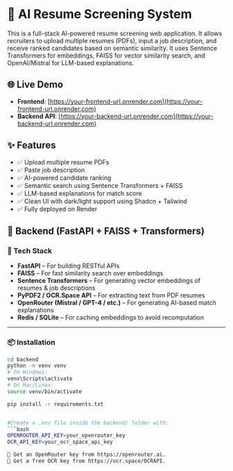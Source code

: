 # 🧠 AI Resume Screening System

This is a full-stack AI-powered resume screening web application. It allows recruiters to upload multiple resumes (PDFs), input a job description, and receive ranked candidates based on semantic similarity. It uses Sentence Transformers for embeddings, FAISS for vector similarity search, and OpenAI/Mistral for LLM-based explanations.

## 🌐 Live Demo

- **Frontend**: [https://your-frontend-url.onrender.com](https://your-frontend-url.onrender.com)
- **Backend API**: [https://your-backend-url.onrender.com](https://your-backend-url.onrender.com)

## ✨ Features

- ✅ Upload multiple resume PDFs
- ✅ Paste job description
- ✅ AI-powered candidate ranking
- ✅ Semantic search using Sentence Transformers + FAISS
- ✅ LLM-based explanations for match score
- ✅ Clean UI with dark/light support using Shadcn + Tailwind
- ✅ Fully deployed on Render

## 🧠 Backend (FastAPI + FAISS + Transformers)

### 🔧 Tech Stack
- **FastAPI** – For building RESTful APIs
- **FAISS** – For fast similarity search over embeddings
- **Sentence Transformers** – For generating vector embeddings of resumes & job descriptions
- **PyPDF2 / OCR.Space API** – For extracting text from PDF resumes
- **OpenRouter (Mistral / GPT-4 / etc.)** – For generating AI-based match explanations
- **Redis / SQLite** – For caching embeddings to avoid recomputation

---

### 📦 Installation

```bash
cd backend
python -m venv venv
# On Windows:
venv\Scripts\activate
# On Mac/Linux:
source venv/bin/activate

pip install -r requirements.txt


#Create a .env file inside the backend/ folder with:
```bash
OPENROUTER_API_KEY=your_openrouter_key
OCR_API_KEY=your_ocr_space_api_key

🔑 Get an OpenRouter key from https://openrouter.ai.
🧾 Get a free OCR key from https://ocr.space/OCRAPI.